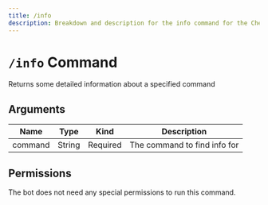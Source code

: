 ```yaml
---
title: /info
description: Breakdown and description for the info command for the Chewbotcca Discord bot
---
```


# `/info` Command

Returns some detailed information about a specified command

## Arguments

| Name    | Type   | Kind     | Description                  |
|---------|--------|----------|------------------------------|
| command | String | Required | The command to find info for |

## Permissions

The bot does not need any special permissions to run this command.

